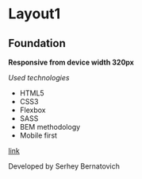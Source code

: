 # Layout1

## Foundation

**Responsive from device width 320px**

_Used technologies_

- HTML5
- CSS3
- Flexbox
- SASS
- BEM methodology
- Mobile first

[link]()

Developed by Serhey Bernatovich
